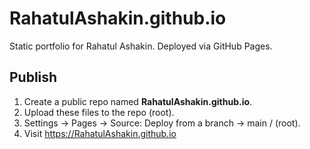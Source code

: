 # RahatulAshakin.github.io
Static portfolio for Rahatul Ashakin. Deployed via GitHub Pages.

## Publish
1. Create a public repo named **RahatulAshakin.github.io**.
2. Upload these files to the repo (root).
3. Settings → Pages → Source: Deploy from a branch → main / (root).
4. Visit https://RahatulAshakin.github.io
